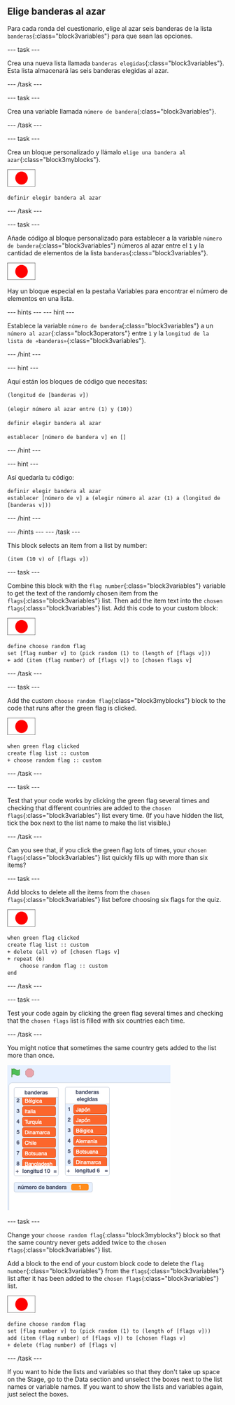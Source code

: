 ## Elige banderas al azar

Para cada ronda del cuestionario, elige al azar seis banderas de la lista `banderas`{:class="block3variables"} para que sean las opciones.

\--- task \---

Crea una nueva lista llamada `banderas elegidas`{:class="block3variables"}. Esta lista almacenará las seis banderas elegidas al azar.

\--- /task \---

\--- task \---

Crea una variable llamada `número de bandera`{:class="block3variables"}.

\--- /task \---

\--- task \---

Crea un bloque personalizado y llámalo `elige una bandera al azar`{:class="block3myblocks"}.

![Flag sprite](images/flag-sprite.png)

```blocks3
definir elegir bandera al azar
```

\--- /task \---

\--- task \---

Añade código al bloque personalizado para establecer a la variable `número de bandera`{:class="block3variables"} números al azar entre el `1` y la cantidad de elementos de la lista `banderas`{:class="block3variables"}.

![Flag sprite](images/flag-sprite.png)

Hay un bloque especial en la pestaña Variables para encontrar el número de elementos en una lista.

\--- hints \--- \--- hint \---

Establece la variable `número de bandera`{:class="block3variables"} a un `número al azar`{:class="block3operators"} entre `1` y la `longitud de la lista de «banderas»`{:class="block3variables"}.

\--- /hint \---

\--- hint \---

Aquí están los bloques de código que necesitas:

```blocks3
(longitud de [banderas v])

(elegir número al azar entre (1) y (10))

definir elegir bandera al azar

establecer [número de bandera v] en []
```

\--- /hint \---

\--- hint \---

Así quedaría tu código:

```blocks3
definir elegir bandera al azar
establecer [número de v] a (elegir número al azar (1) a (longitud de [banderas v]))
```

\--- /hint \---

\--- /hints \--- \--- /task \---

This block selects an item from a list by number:

```blocks3
(item (10 v) of [flags v])
```

\--- task \---

Combine this block with the `flag number`{:class="block3variables"} variable to get the text of the randomly chosen item from the `flags`{:class="block3variables"} list. Then add the item text into the `chosen flags`{:class="block3variables"} list. Add this code to your custom block:

![Flag sprite](images/flag-sprite.png)

```blocks3
define choose random flag
set [flag number v] to (pick random (1) to (length of [flags v]))
+ add (item (flag number) of [flags v]) to [chosen flags v]
```

\--- /task \---

\--- task \---

Add the custom `choose random flag`{:class="block3myblocks"} block to the code that runs after the green flag is clicked.

![Flag sprite](images/flag-sprite.png)

```blocks3
when green flag clicked
create flag list :: custom
+ choose random flag :: custom
```

\--- /task \---

\--- task \---

Test that your code works by clicking the green flag several times and checking that different countries are added to the `chosen flags`{:class="block3variables"} list every time. (If you have hidden the list, tick the box next to the list name to make the list visible.)

\--- /task \---

Can you see that, if you click the green flag lots of times, your `chosen flags`{:class="block3variables"} list quickly fills up with more than six items?

\--- task \---

Add blocks to delete all the items from the `chosen flags`{:class="block3variables"} list before choosing six flags for the quiz.

![Flag sprite](images/flag-sprite.png)

```blocks3
when green flag clicked
create flag list :: custom
+ delete (all v) of [chosen flags v]
+ repeat (6)
    choose random flag :: custom
end
```

\--- /task \---

\--- task \---

Test your code again by clicking the green flag several times and checking that the `chosen flags` list is filled with six countries each time.

\--- /task \---

You might notice that sometimes the same country gets added to the list more than once.

![Duplicate countries](images/duplicate-countries.png)

\--- task \---

Change your `choose random flag`{:class="block3myblocks"} block so that the same country never gets added twice to the `chosen flags`{:class="block3variables"} list.

Add a block to the end of your custom block code to delete the `flag number`{:class="block3variables"} from the `flags`{:class="block3variables"} list after it has been added to the `chosen flags`{:class="block3variables"} list.

![Flag sprite](images/flag-sprite.png)

```blocks3
define choose random flag
set [flag number v] to (pick random (1) to (length of [flags v]))
add (item (flag number) of [flags v]) to [chosen flags v]
+ delete (flag number) of [flags v]
```

\--- /task \---

If you want to hide the lists and variables so that they don't take up space on the Stage, go to the Data section and unselect the boxes next to the list names or variable names. If you want to show the lists and variables again, just select the boxes.